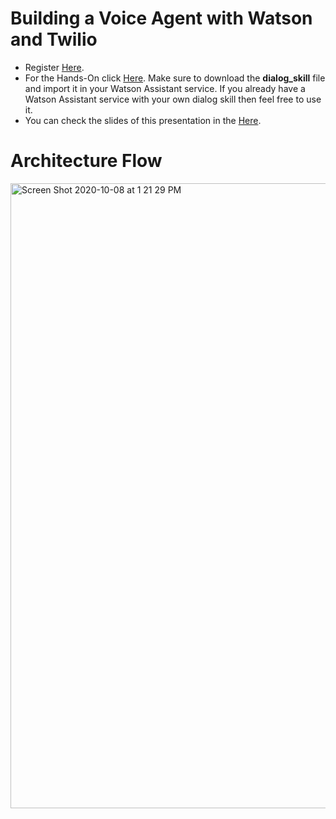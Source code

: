 
# Building a Voice Agent with Watson and Twilio

- Register [Here](http://ibm.biz/WatsonTwilio).</br>
- For the Hands-On click [Here](https://www.ibm.com/cloud/garage/dte/tutorial/watson-assistant-features-lab-2-voice-integration/). Make sure to download the __dialog_skill__ file and import it in your Watson Assistant service. If you already have a Watson Assistant service with your own dialog skill then feel free to use it.</br>
- You can check the slides of this presentation in the [Here](https://fawazsiddiqi.github.io/WatsonTwilio/#/).</br>

# Architecture Flow

<img width="1000" alt="Screen Shot 2020-10-08 at 1 21 29 PM" src="https://user-images.githubusercontent.com/15332386/95439851-3a581800-0969-11eb-888d-b181ca4104fb.png">




